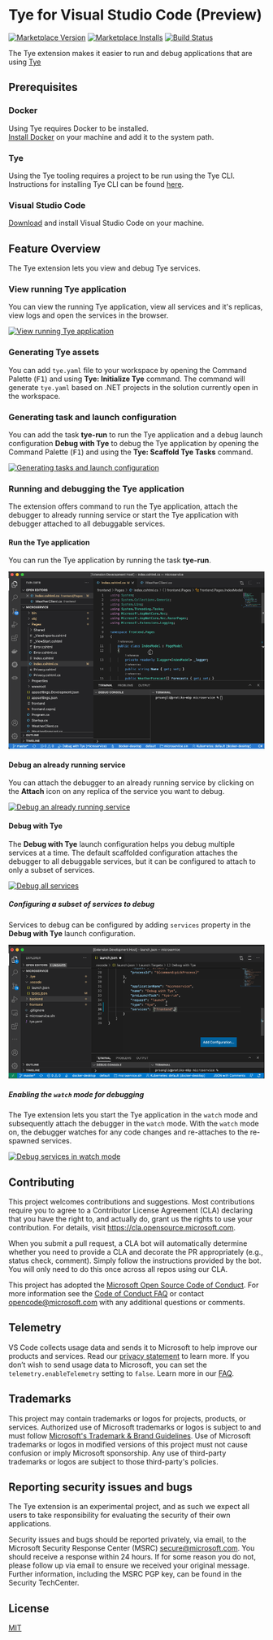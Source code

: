 # Tye for Visual Studio Code (Preview)

[![Marketplace Version](https://img.shields.io/visual-studio-marketplace/v/ms-azuretools.vscode-tye.svg)](https://marketplace.visualstudio.com/items?itemName=ms-azuretools.vscode-tye)
[![Marketplace Installs](https://img.shields.io/visual-studio-marketplace/i/ms-azuretools.vscode-tye.svg)](https://marketplace.visualstudio.com/items?itemName=ms-azuretools.vscode-tye)
[![Build Status](https://dev.azure.com/ms-azuretools/AzCode/_apis/build/status/vscode-tye%20(CI)?branchName=main)](https://dev.azure.com/ms-azuretools/AzCode/_build/latest?definitionId=35&branchName=main)

The Tye extension makes it easier to run and debug applications that are using [Tye](https://github.com/dotnet/tye)

## Prerequisites

### Docker

Using Tye requires Docker to be installed.\
[Install Docker](https://docs.docker.com/get-docker/) on your machine and add it to the system path.

### Tye

Using the Tye tooling requires a project to be run using the Tye CLI.\
Instructions for installing Tye CLI can be found [here](https://github.com/dotnet/tye/blob/main/docs/getting_started.md).

### Visual Studio Code
[Download](https://code.visualstudio.com/Download) and install Visual Studio Code on your machine.

## Feature Overview
The Tye extension lets you view and debug Tye services.

### View running Tye application
You can view the running Tye application, view all services and it's replicas, view logs and open the services in the browser.

[![View running Tye application](https://aka.ms/tye-dashboard-t)](https://aka.ms/tye-dashboard-v)

### Generating Tye assets
You can add `tye.yaml` file to your workspace by opening the Command Palette (<kbd>F1</kbd>) and using **Tye: Initialize Tye** command. The command will generate `tye.yaml` based on .NET projects in the solution currently open in the workspace.

### Generating task and launch configuration
You can add the task **tye-run** to run the Tye application and a debug launch configuration **Debug with Tye** to debug the Tye application by opening the Command Palette (<kbd>F1</kbd>) and using the **Tye: Scaffold Tye Tasks** command.

[![Generating tasks and launch configuration](https://aka.ms/tye-scaffold-t)](https://aka.ms/tye-scaffold-v)

### Running and debugging the Tye application
The extension offers command to run the Tye application, attach the debugger to already running service or start the Tye application with debugger attached to all debuggable services.

#### Run the Tye application
You can run the Tye application by running the task **tye-run**.

![Run the Tye application](resources/readme/tye-run.gif)

#### Debug an already running service
You can attach the debugger to an already running service by clicking on the **Attach** icon on any replica of the service you want to debug.

[![Debug an already running service](https://aka.ms/tye-debug-attach-t)](https://aka.ms/tye-debug-attach-v)

#### Debug with Tye
The **Debug with Tye** launch configuration helps you debug multiple services at a time.
The default scaffolded configuration attaches the debugger to all debuggable services, but it can be configured to attach to only a subset of services.

[![Debug all services](https://aka.ms/tye-debug-all-t)](https://aka.ms/tye-debug-all-v)

##### Configuring a subset of services to debug
Services to debug can be configured by adding `services` property in the **Debug with Tye** launch configuration.

![Configuring subset of services for debugging](resources/readme/debug-subset.png)

##### Enabling the `watch` mode for debugging
The Tye extension lets you start the Tye application in the `watch` mode and subsequently attach the debugger in the `watch` mode. With the `watch` mode on, the debugger watches for any code changes and re-attaches to the re-spawned services.

[![Debug services in watch mode](https://aka.ms/tye-watch-t)](https://aka.ms/tye-watch-v)

## Contributing

This project welcomes contributions and suggestions.  Most contributions require you to agree to a
Contributor License Agreement (CLA) declaring that you have the right to, and actually do, grant us
the rights to use your contribution. For details, visit https://cla.opensource.microsoft.com.

When you submit a pull request, a CLA bot will automatically determine whether you need to provide
a CLA and decorate the PR appropriately (e.g., status check, comment). Simply follow the instructions
provided by the bot. You will only need to do this once across all repos using our CLA.

This project has adopted the [Microsoft Open Source Code of Conduct](https://opensource.microsoft.com/codeofconduct/).
For more information see the [Code of Conduct FAQ](https://opensource.microsoft.com/codeofconduct/faq/) or
contact [opencode@microsoft.com](mailto:opencode@microsoft.com) with any additional questions or comments.

## Telemetry

VS Code collects usage data and sends it to Microsoft to help improve our products and services. Read our [privacy statement](https://go.microsoft.com/fwlink/?LinkID=528096&clcid=0x409) to learn more. If you don’t wish to send usage data to Microsoft, you can set the `telemetry.enableTelemetry` setting to `false`. Learn more in our [FAQ](https://code.visualstudio.com/docs/supporting/faq#_how-to-disable-telemetry-reporting).

## Trademarks

This project may contain trademarks or logos for projects, products, or services. Authorized use of Microsoft trademarks or logos is subject to and must follow [Microsoft's Trademark & Brand Guidelines](https://www.microsoft.com/en-us/legal/intellectualproperty/trademarks/usage/general). Use of Microsoft trademarks or logos in modified versions of this project must not cause confusion or imply Microsoft sponsorship. Any use of third-party trademarks or logos are subject to those third-party's policies.

## Reporting security issues and bugs

The Tye extension is an experimental project, and as such we expect all users to take responsibility for evaluating the security of their own applications.

Security issues and bugs should be reported privately, via email, to the Microsoft Security Response Center (MSRC) secure@microsoft.com. You should receive a response within 24 hours. If for some reason you do not, please follow up via email to ensure we received your original message. Further information, including the MSRC PGP key, can be found in the Security TechCenter.

## License

[MIT](LICENSE)
